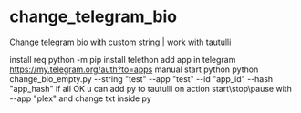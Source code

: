 # change_telegram_bio
Change telegram bio with custom string | work with tautulli

install req
python -m pip install telethon
add app in telegram
https://my.telegram.org/auth?to=apps
manual start python
python change_bio_empty.py --string "test" --app "test" --id "app_id" --hash "app_hash"
if all OK u can add py to tautulli on action start\stop\pause with --app "plex" and change txt inside py 

